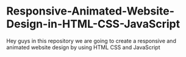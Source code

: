 # Responsive-Animated-Website-Design-in-HTML-CSS-JavaScript
Hey guys in this repository we are going to create a responsive and animated website design by using HTML CSS and JavaScript

